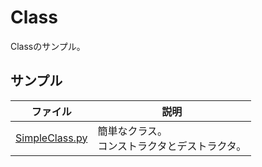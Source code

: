 # Class

Classのサンプル。      

## サンプル

|ファイル|説明|     
|---|---|     
|[SimpleClass.py](./SimpleClass.py)|簡単なクラス。<br>コンストラクタとデストラクタ。|

